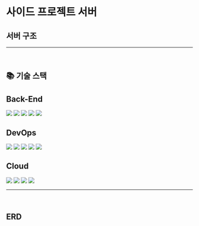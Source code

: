 # 사이드 프로젝트 서버

## 서버 구조

<hr>
<br>

## 📚 기술 스택

<h2>Back-End</h2>
<img src="https://img.shields.io/badge/node.js-339933?style=for-the-badge&logo=node.js&logoColor=white">
<img src="https://img.shields.io/badge/typescript-3178C6?style=for-the-badge&logo=typescript&logoColor=white">
<img src="https://img.shields.io/badge/NestJS-E0234E?style=for-the-badge&logo=NestJS&logoColor=white">
<img src="https://img.shields.io/badge/passport-34E27A?style=for-the-badge&logo=passport&logoColor=white">
<img src="https://img.shields.io/badge/jwt-000000?style=for-the-badge&logo=jsonwebtokens&logoColor=white">
<br>

<h2>DevOps</h2>
<img src="https://img.shields.io/badge/linux-FCC624?style=for-the-badge&logo=linux&logoColor=black"> 
<img src="https://img.shields.io/badge/nginx-009639?style=for-the-badge&logo=nginx&logoColor=white">
<img src="https://img.shields.io/badge/docker-2496ED?style=for-the-badge&logo=docker&logoColor=white">
<img src="https://img.shields.io/badge/postgresql-4169E1?style=for-the-badge&logo=postgresql&logoColor=white">
<img src="https://img.shields.io/badge/discordjs-5865F2?style=for-the-badge&logo=discord&logoColor=white">
<br>

<h2>Cloud</h2>
<img src="https://img.shields.io/badge/aws%20ec2-FF9900?style=for-the-badge&logo=amazonec2&logoColor=white"> 
<img src="https://img.shields.io/badge/aws%20cloudwatch-FF4F8B?style=for-the-badge&logo=amazoncloudwatch&logoColor=white">
<img src="https://img.shields.io/badge/aws%20api%20gateway-FF4F8B?style=for-the-badge&logo=amazonapigateway&logoColor=white">
<img src="https://img.shields.io/badge/aws%20lambda-FF9900?style=for-the-badge&logo=awslambda&logoColor=white">

<br>
<hr>
<br>

## ERD
